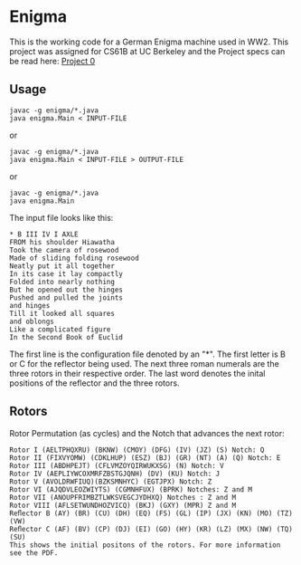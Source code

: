 Enigma
======

This is the working code for a German Enigma machine used in WW2. This project was assigned for CS61B at UC Berkeley and the Project specs can be read here:
[Project 0](https://inst.eecs.berkeley.edu/~cs61b/fa12/labs/proj0.pdf)

Usage
-----

    javac -g enigma/*.java
    java enigma.Main < INPUT-FILE
or

    javac -g enigma/*.java
    java enigma.Main < INPUT-FILE > OUTPUT-FILE
or

    javac -g enigma/*.java
    java enigma.Main

The input file looks like this:

    * B III IV I AXLE
    FROM his shoulder Hiawatha
    Took the camera of rosewood
    Made of sliding folding rosewood
    Neatly put it all together
    In its case it lay compactly
    Folded into nearly nothing
    But he opened out the hinges
    Pushed and pulled the joints
    and hinges
    Till it looked all squares
    and oblongs
    Like a complicated figure
    In the Second Book of Euclid

The first line is the configuration file denoted by an "*". The first letter is B or C for the reflector being used. The next three roman numerals are the three rotors in their respective order. The last word denotes the inital positions of the reflector and the three rotors. 

Rotors
------

Rotor Permutation (as cycles) and the Notch that advances the next rotor:

    Rotor I (AELTPHQXRU) (BKNW) (CMOY) (DFG) (IV) (JZ) (S) Notch: Q
    Rotor II (FIXVYOMW) (CDKLHUP) (ESZ) (BJ) (GR) (NT) (A) (Q) Notch: E
    Rotor III (ABDHPEJT) (CFLVMZOYQIRWUKXSG) (N) Notch: V
    Rotor IV (AEPLIYWCOXMRFZBSTGJQNH) (DV) (KU) Notch: J
    Rotor V (AVOLDRWFIUQ)(BZKSMNHYC) (EGTJPX) Notch: Z
    Rotor VI (AJQDVLEOZWIYTS) (CGMNHFUX) (BPRK) Notches: Z and M
    Rotor VII (ANOUPFRIMBZTLWKSVEGCJYDHXQ) Notches : Z and M
    Rotor VIII (AFLSETWUNDHOZVICQ) (BKJ) (GXY) (MPR) Z and M
    Reﬂector B (AY) (BR) (CU) (DH) (EQ) (FS) (GL) (IP) (JX) (KN) (MO) (TZ) (VW)
    Reﬂector C (AF) (BV) (CP) (DJ) (EI) (GO) (HY) (KR) (LZ) (MX) (NW) (TQ) (SU)
    This shows the initial positons of the rotors. For more information see the PDF.